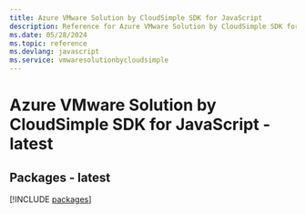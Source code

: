 ```yaml
---
title: Azure VMware Solution by CloudSimple SDK for JavaScript
description: Reference for Azure VMware Solution by CloudSimple SDK for JavaScript
ms.date: 05/28/2024
ms.topic: reference
ms.devlang: javascript
ms.service: vmwaresolutionbycloudsimple
---
```

# Azure VMware Solution by CloudSimple SDK for JavaScript - latest
## Packages - latest
[!INCLUDE [packages](vmware-solution-by-cloudsimple-index.md)]